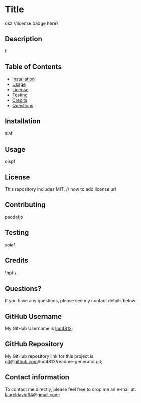 
# Title
osz
//license badge here?
  
## Description
    
f

## Table of Contents
    
* [Installation](#installation)
* [Usage](#usage)
* [License](#license)
* [Testing](#testing)
* [Credits](#credits)
* [Questions](#questions)
    
## Installation
    
siaf
    
##  Usage
   
oispf
    
## License
    
This repository includes MIT.
// how to add license url

## Contributing
   
psodafjo
    
## Testing
   
soiaf

## Credits

\hpfi\

## Questions?

If you have any questions, please see my contact details below:
        
## GitHub Username
    
My GitHub Username is <a href="github.com:spo">lnd4812</a>;
        
## GitHub Repository
    
My GitHub repository link for this project is <a href="spdf">git@github.com/lnd4812/readme-generator.git</a>;
        
## Contact information
        
To contact me directly, please feel free to drop me an e-mail at: <a hef="mailto:sdpoaf">laureldavid64@gmail.com</a>;
